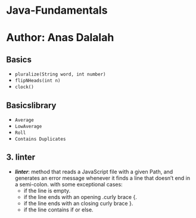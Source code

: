 # Java-Fundamentals

# Author: Anas Dalalah 


## Basics

- `pluralize(String word, int number)`
- `flipNHeads(int n)`
- `clock()`

## Basicslibrary

- `Average`
- `LowAverage`
- `Roll`
- `Contains Duplicates`

## 3. linter

- **_linter_**: method that reads a JavaScript file with a given Path, and generates an error message whenever it finds a line that doesn’t end in a semi-colon. with some exceptional cases:
  - if the line is empty.
  - if the line ends with an opening .curly brace {.
  - if the line ends with an closing curly brace }.
  - if the line contains if or else.
